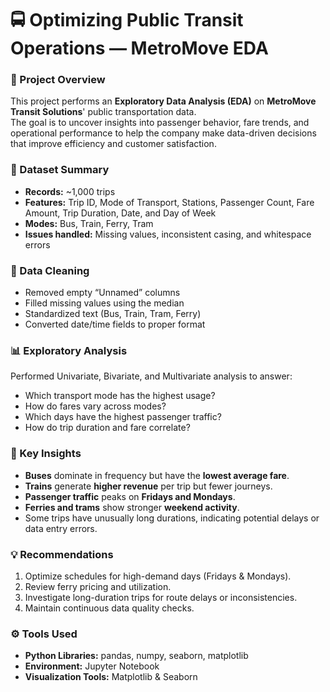 # 🚍 Optimizing Public Transit Operations — MetroMove EDA

### 📘 Project Overview
This project performs an **Exploratory Data Analysis (EDA)** on **MetroMove Transit Solutions**' public transportation data.  
The goal is to uncover insights into passenger behavior, fare trends, and operational performance to help the company make data-driven decisions that improve efficiency and customer satisfaction.

### 🧾 Dataset Summary
- **Records:** ~1,000 trips  
- **Features:** Trip ID, Mode of Transport, Stations, Passenger Count, Fare Amount, Trip Duration, Date, and Day of Week  
- **Modes:** Bus, Train, Ferry, Tram  
- **Issues handled:** Missing values, inconsistent casing, and whitespace errors  

### 🧹 Data Cleaning
- Removed empty “Unnamed” columns  
- Filled missing values using the median  
- Standardized text (Bus, Train, Tram, Ferry)  
- Converted date/time fields to proper format  

### 📊 Exploratory Analysis
Performed Univariate, Bivariate, and Multivariate analysis to answer:
- Which transport mode has the highest usage?  
- How do fares vary across modes?  
- Which days have the highest passenger traffic?  
- How do trip duration and fare correlate?

### 🧠 Key Insights
- **Buses** dominate in frequency but have the **lowest average fare**.  
- **Trains** generate **higher revenue** per trip but fewer journeys.  
- **Passenger traffic** peaks on **Fridays and Mondays**.  
- **Ferries and trams** show stronger **weekend activity**.  
- Some trips have unusually long durations, indicating potential delays or data entry errors.

### 💡 Recommendations
1. Optimize schedules for high-demand days (Fridays & Mondays).  
2. Review ferry pricing and utilization.  
3. Investigate long-duration trips for route delays or inconsistencies.  
4. Maintain continuous data quality checks.

### ⚙️ Tools Used
- **Python Libraries:** pandas, numpy, seaborn, matplotlib  
- **Environment:** Jupyter Notebook  
- **Visualization Tools:** Matplotlib & Seaborn  
